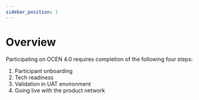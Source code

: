 ```yaml
---
sidebar_position: 1
---
```

# Overview

Participating on OCEN 4.0 requires completion of the following four steps:

1. Participant onboarding
2. Tech readiness 
3. Validation in UAT environment
4. Going live with the product network



